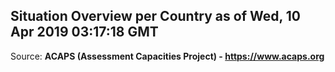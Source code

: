 ## Situation Overview per Country as of Wed, 10 Apr 2019 03:17:18 GMT

Source: **ACAPS (Assessment Capacities Project) - https://www.acaps.org**